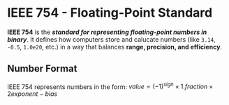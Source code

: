 # IEEE 754 - Floating-Point Standard

**IEEE 754** is the ***standard for representing floating-point numbers in binary***.  It defines how computers store and calucate numbers (like `3.14`, `-0.5`, `1.0e20`, etc.) in a way that balances **range, precision, and efficiency**.

## Number Format
IEEE 754 represents numbers in the form: $value = (-1)^{sign} \times 1.fraction \times 2{exponent-bias}$

